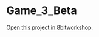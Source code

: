 Game_3_Beta
=====

[Open this project in 8bitworkshop](http://8bitworkshop.com/redir.html?platform=nes&githubURL=https%3A%2F%2Fgithub.com%2FJoCabre%2FGame_3_Beta&file=Game_3_Beta.c).
